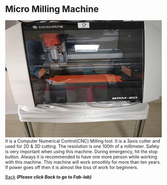 
# Micro Milling Machine

![Micro Milling](/images/micromilling.jpg)
It is a Computer Numerical Control(CNC) Milling tool.
It is a   3axis cutter and used for  2D & 3D cutting. The resolution is one 100th of a millimeter.
Safety is very important  when using this machine. During emergency, hit the stop button.
Always it is recommended to have one more person while working with this machine.
This machine will work smoothly for more than ten years.
If power goes off then it is almost like loss of work for beginners.



[Back](/mdfiles/Fab-Lab.md)  ***(Please click  Back to go to Fab-lab)***